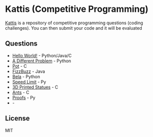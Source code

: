 # Kattis (Competitive Programming)

[Kattis](https://open.kattis.com/) is a repository of competitive programming questions (coding challenges). You can then submit your code and it will be evaluated



## Questions

* [Hello World!](https://open.kattis.com/problems/hello) - Python/Java/C
* [A Different Problem](https://open.kattis.com/problems/different) - Python
* [Pot](https://open.kattis.com/problems/pot) - C
* [FizzBuzz](https://open.kattis.com/problems/fizzbuzz) - Java
* [Bela](https://open.kattis.com/problems/bela) - Python
* [Speed Limit](https://open.kattis.com/problems/speedlimit) - Py
* [3D Printed Statues](open.kattis.com/problems/3dprinter) - C
* [Ants](https://open.kattis.com/problems/ants) - C
* [Proofs](https://open.kattis.com/problems/proofs) - Py
* [](https://open.kattis.com/problems/) - 



## License

MIT

